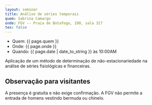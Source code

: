 ```yaml
---
layout: seminar
title: Análise de séries temporais
quem: Sabrina Camargo
onde: FGV -- Praia de Botafogo, 190, sala 317
tex: false
---
```


- Quem:  {{ page.quem }}
- Onde:  {{ page.onde }}
- Quando: {{ page.date | date_to_string }} às 10:00AM

Aplicação de um método de determinação de não-estacionariedade na
análise de séries fisiológicas e financeiras.

## Observação para visitantes

A presença é gratuíta e não exige confirmação. A FGV não permite a
entrada de homens vestindo bermuda ou chinelo.
